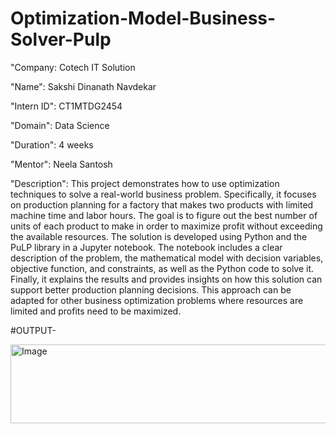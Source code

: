 # Optimization-Model-Business-Solver-Pulp
"Company: Cotech IT Solution

"Name": Sakshi Dinanath Navdekar

"Intern ID": CT1MTDG2454

"Domain": Data Science

"Duration": 4 weeks

"Mentor": Neela Santosh

"Description": This project demonstrates how to use optimization techniques to solve a real-world business problem. Specifically, it focuses on production planning for a factory that makes two products with limited machine time and labor hours. The goal is to figure out the best number of units of each product to make in order to maximize profit without exceeding the available resources. The solution is developed using Python and the PuLP library in a Jupyter notebook. The notebook includes a clear description of the problem, the mathematical model with decision variables, objective function, and constraints, as well as the Python code to solve it. Finally, it explains the results and provides insights on how this solution can support better production planning decisions. This approach can be adapted for other business optimization problems where resources are limited and profits need to be maximized.

#OUTPUT-

<img width="720" height="126" alt="Image" src="https://github.com/user-attachments/assets/e00f96c8-d60f-43b3-8a2a-90a663ff0cf7" />
